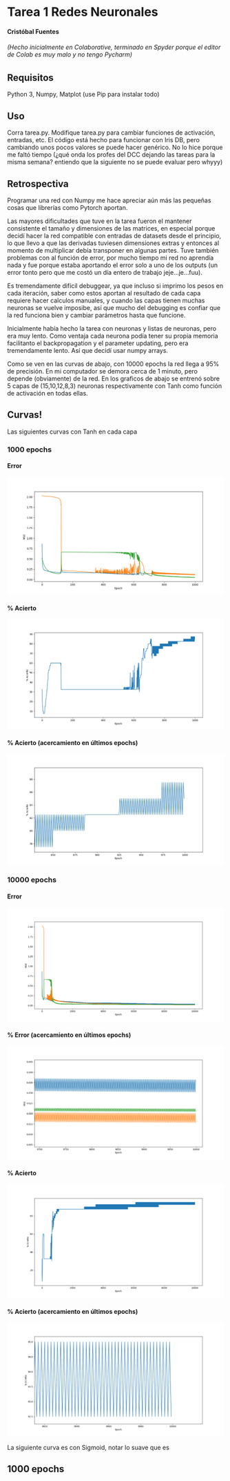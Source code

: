# Tarea 1 Redes Neuronales
#### Cristóbal Fuentes
###### (Hecho inicialmente en Colaborative, terminado en Spyder porque el editor de Colab es muy malo y no tengo Pycharm)

## Requisitos
Python 3, Numpy, Matplot (use Pip para instalar todo)

## Uso
Corra tarea.py.
Modifique tarea.py para cambiar funciones de activación, entradas, etc. El código está hecho para funcionar con Iris DB, pero cambiando unos pocos valores se puede hacer genérico. No lo hice porque me faltó tiempo (¿qué onda los profes del DCC dejando las tareas para la misma semana? entiendo que la siguiente no se puede evaluar pero whyyy)

## Retrospectiva
Programar una red con Numpy me hace apreciar aún más las pequeñas cosas que librerías como Pytorch aportan.

Las mayores dificultades que tuve en la tarea fueron el mantener consistente el tamaño y dimensiones de las matrices, en especial porque decidí hacer la red compatible con entradas de datasets desde el principio, lo que llevo a que las derivadas tuviesen dimensiones extras y entonces al momento de multiplicar debía transponer en algunas partes. Tuve también problemas con al función de error, por mucho tiempo mi red no aprendía nada y fue porque estaba aportando el error solo a uno de los outputs (un error tonto pero que me costó un día entero de trabajo jeje...je...fuu). 

Es tremendamente difícil debuggear, ya que incluso si imprimo los pesos en cada iteración, saber como estos aportan al resultado de cada capa requiere hacer calculos manuales, y cuando las capas tienen muchas neuronas se vuelve imposibe, así que mucho del debugging es confiar que la red funciona bien y cambiar parámetros hasta que funcione.

Inicialmente había hecho la tarea con neuronas y listas de neuronas, pero era muy lento. Como ventaja cada neurona podía tener su propia memoria facilitanto el backpropagation y el parameter updating, pero era tremendamente lento. Así que decidí usar numpy arrays.

Como se ven en las curvas de abajo, con 10000 epochs la red llega a 95% de precisión. En mi computador se demora cerca de 1 minuto, pero depende (obviamente) de la red. En los graficos de abajo se entrenó sobre 5 capas de (15,10,12,8,3) neuronas respectivamente con Tanh como función de activación en todas ellas.
## Curvas!
Las siguientes curvas con Tanh en cada capa
### 1000 epochs 
#### Error
![alt text](https://github.com/solzhen/tarea1nn/blob/master/figures/Figure_1.png "Error")
#### % Acierto
![alt text](https://github.com/solzhen/tarea1nn/blob/master/figures/Figure_2.png "% Acierto")
#### % Acierto (acercamiento en últimos epochs)
![alt text](https://github.com/solzhen/tarea1nn/blob/master/figures/Figure_3.png "% Acierto Zoom")

### 10000 epochs
#### Error
![alt text](https://github.com/solzhen/tarea1nn/blob/master/figures/Figure_4.png "Error")
#### % Error (acercamiento en últimos epochs)
![alt text](https://github.com/solzhen/tarea1nn/blob/master/figures/Figure_5.png "% Acierto Zoom")
#### % Acierto
![alt text](https://github.com/solzhen/tarea1nn/blob/master/figures/Figure_6.png "% Acierto")
#### % Acierto (acercamiento en últimos epochs)
![alt text](https://github.com/solzhen/tarea1nn/blob/master/figures/Figure_7.png "% Acierto Zoom")

La siguiente curva es con Sigmoid, notar lo suave que es
## 1000 epochs

